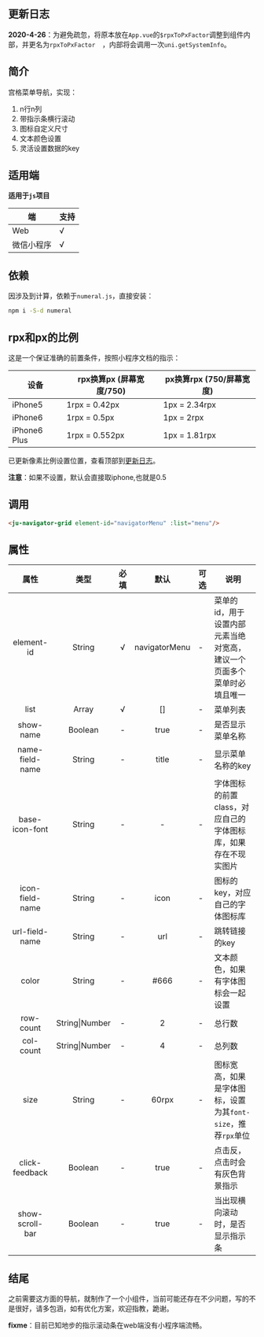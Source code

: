 ## 更新日志

**2020-4-26**：为避免疏忽，将原本放在`App.vue`的`$rpxToPxFactor`调整到组件内部，并更名为`rpxToPxFactor  `，内部将会调用一次`uni.getSystemInfo`。

## 简介

宫格菜单导航，实现：

1. n行n列
2. 带指示条横行滚动
3. 图标自定义尺寸
4. 文本颜色设置
5. 灵活设置数据的key

## 适用端

**适用于`js`项目**

|端|支持|
|---|---|
|Web|√|
|微信小程序|√|

## 依赖

因涉及到计算，依赖于`numeral.js`，直接安装：

```bash
npm i -S-d numeral
```

## rpx和px的比例

这是一个保证准确的前置条件，按照小程序文档的指示：

|设备|rpx换算px (屏幕宽度/750)|px换算rpx (750/屏幕宽度)|
|---|---|---|
|iPhone5|1rpx = 0.42px|1px = 2.34rpx|
|iPhone6|1rpx = 0.5px|1px = 2rpx|
|iPhone6 Plus|1rpx = 0.552px|1px = 1.81rpx|

已更新像素比例设置位置，查看顶部到[更新日志](##更新日)。

**注意**：如果不设置，默认会直接取iphone,也就是0.5

## 调用

```html
<ju-navigator-grid element-id="navigatorMenu" :list="menu"/>
```

## 属性

|属性|类型|必填|默认|可选|说明|
|:---:|:---:|:---:|:---:|---|---|
|element-id|String|√|navigatorMenu|-|菜单的id，用于设置内部元素当绝对宽高，建议一个页面多个菜单时必填且唯一|
|list|Array|√|[]|-|菜单列表|
|show-name|Boolean|-|true|-|是否显示菜单名称|
|name-field-name|String|-|title|-|显示菜单名称的key|
|base-icon-font|String|-|-|-|字体图标的前置class，对应自己的字体图标库，如果存在不现实图片|
|icon-field-name|String|-|icon|-|图标的key，对应自己的字体图标库|
|url-field-name|String|-|url|-|跳转链接的key|
|color|String|-|#666|-|文本颜色，如果有字体图标会一起设置|
|row-count|String\|Number|-|2|-|总行数|
|col-count|String\|Number|-|4|-|总列数|
|size|String|-|60rpx|-|图标宽高，如果是字体图标，设置为其`font-size`，推荐`rpx`单位|
|click-feedback|Boolean|-|true|-|点击反，点击时会有灰色背景指示|
|show-scroll-bar|Boolean|-|true|-|当出现横向滚动时，是否显示指示条|


## 结尾

之前需要这方面的导航，就制作了一个小组件，当前可能还存在不少问题，写的不是很好，请多包涵，如有优化方案，欢迎指教，跪谢。

**fixme**：目前已知地步的指示滚动条在web端没有小程序端流畅。

